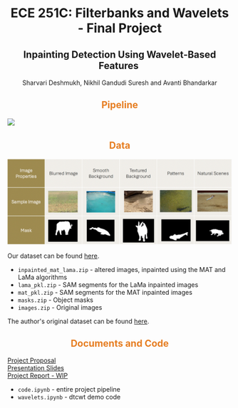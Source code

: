 <div align="center">

# <span>ECE 251C: Filterbanks and Wavelets - Final Project 

## Inpainting Detection Using Wavelet-Based Features​ ​</span>

Sharvari Deshmukh, Nikhil Gandudi Suresh and Avanti Bhandarkar </div>

## <div align="center"><span style="color: #e67e22;">Pipeline</span></div>

![](https://github.com/GSNikhil/inpainting-detection/blob/main/older%20code/pipline.png)

## <div align="center"><span style="color: #e67e22;">Data</span></div>

![](https://github.com/GSNikhil/inpainting-detection/blob/main/older%20code/imageprop.png)

Our dataset can be found [here](https://drive.google.com/drive/folders/1ZpSaJdV3T4QmkZlUicnjnZZRjgOhkSZw?usp=sharing). 

* `inpainted_mat_lama.zip` - altered images, inpainted using the MAT and LaMa algorithms
* `lama_pkl.zip` - SAM segments for the LaMa inpainted images
* `mat_pkl.zip` - SAM segments for the MAT inpainted images
* `masks.zip` - Object masks
* `images.zip` - Original images

The author's original dataset can be found [here](https://drive.google.com/drive/folders/12PETdZrgefMllHeHYjld6FqyOy98xcoi).

## <div align="center"><span style="color: #e67e22;">Documents and Code</span></div>

[Project Proposal](https://github.com/GSNikhil/inpainting-detection/blob/main/older%20code/G1_Slides.pdf) <br>
[Presentation Slides](https://github.com/GSNikhil/inpainting-detection/blob/main/older%20code/G1_ProjectProposal.pdf) <br>
[Project Report - WIP]() <br>

* `code.ipynb` - entire project pipeline
* `wavelets.ipynb` - dtcwt demo code
